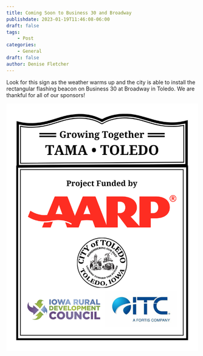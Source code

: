 ```yaml
---
title: Coming Soon to Business 30 and Broadway
publishdate: 2023-01-19T11:46:08-06:00
draft: false
tags:
    - Post
categories:
    - General
draft: false
author: Denise Fletcher
---
```


Look for this sign as the weather warms up and the city is able to install the rectangular flashing beacon on Business 30 at Broadway in Toledo.  We are thankful for all of our sponsors!    

![Crossing Sign](images/Business-30-Broadway-Crosswalk-Sign.png)  